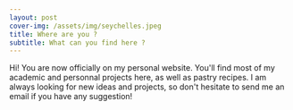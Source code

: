 ```yaml
---
layout: post
cover-img: /assets/img/seychelles.jpeg
title: Where are you ?
subtitle: What can you find here ?
---
```


Hi! You are now officially on my personal website. You'll find most of my academic and personnal projects here, as well as pastry recipes. I am always looking for new ideas and projects, so don't hesitate to send me an email if you have any suggestion!
